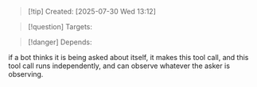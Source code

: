 
>[!tip] Created: [2025-07-30 Wed 13:12]

>[!question] Targets: 

>[!danger] Depends: 

if a bot thinks it is being asked about itself, it makes this tool call, and this tool call runs independently, and can observe whatever the asker is observing.